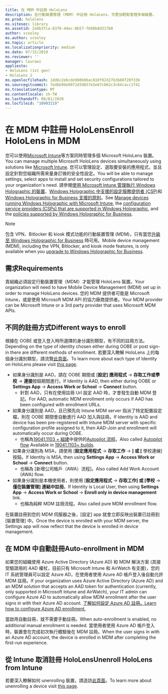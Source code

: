 ```yaml
---
title: 在 MDM 中註冊 HoloLens
description: 在行動裝置管理 (MDM) 中註冊 HoloLens，可更加輕鬆管理多個裝置。
ms.prod: hololens
ms.sitesec: library
ms.assetid: 2a9b3fca-8370-44ec-8b57-fb98b8d317b0
author: scooley
ms.author: scooley
ms.topic: article
ms.localizationpriority: medium
ms.date: 07/15/2019
ms.reviewer: ''
manager: laurawi
appliesto:
- HoloLens (1st gen)
- HoloLens 2
ms.openlocfilehash: 1dd6c2e6cde980b86ac810f82d27b3b88f20f336
ms.sourcegitcommit: 7edbb99e0972d3d857e5e87c062c3c64cacc1f41
ms.translationtype: MT
ms.contentlocale: zh-TW
ms.lasthandoff: 08/01/2020
ms.locfileid: "10903219"
---
```

# <span data-ttu-id="0253d-103">在 MDM 中註冊 HoloLens</span><span class="sxs-lookup"><span data-stu-id="0253d-103">Enroll HoloLens in MDM</span></span>

<span data-ttu-id="0253d-104">您可以使用[Microsoft Intune](https://docs.microsoft.com/intune/windows-holographic-for-business)等方案同時管理多個 Microsoft HoloLens 裝置。</span><span class="sxs-lookup"><span data-stu-id="0253d-104">You can manage multiple Microsoft HoloLens devices simultaneously using solutions like [Microsoft Intune](https://docs.microsoft.com/intune/windows-holographic-for-business).</span></span> <span data-ttu-id="0253d-105">您可以管理設定、選取要安裝的應用程式，並且設定針對您組織所需來量身訂做的安全性設定。</span><span class="sxs-lookup"><span data-stu-id="0253d-105">You will be able to manage settings, select apps to install and set security configurations tailored to your organization's need.</span></span> <span data-ttu-id="0253d-106">請參閱[使用 Microsoft Intune 管理執行 Windows Holographic 的裝置](https://docs.microsoft.com/intune/windows-holographic-for-business)、[Windows Holographic 中支援的設定服務提供者 (CSP)](https://msdn.microsoft.com/windows/hardware/commercialize/customize/mdm/configuration-service-provider-reference#hololens)和 [Windows Holographic for Business 支援的原則](https://msdn.microsoft.com/windows/hardware/commercialize/customize/mdm/policy-configuration-service-provider#hololenspolicies)。</span><span class="sxs-lookup"><span data-stu-id="0253d-106">See [Manage devices running Windows Holographic with Microsoft Intune](https://docs.microsoft.com/intune/windows-holographic-for-business), the [configuration service providers (CSPs) that are supported in Windows Holographic](https://msdn.microsoft.com/windows/hardware/commercialize/customize/mdm/configuration-service-provider-reference#hololens), and the [policies supported by Windows Holographic for Business](https://msdn.microsoft.com/windows/hardware/commercialize/customize/mdm/policy-configuration-service-provider#hololenspolicies).</span></span>

> [!NOTE]
> <span data-ttu-id="0253d-107">包含 VPN、Bitlocker 和 kiosk 模式功能的行動裝置管理 (MDM)，只有當您[升級至 Windows Holographic for Business](hololens1-upgrade-enterprise.md) 時可用。</span><span class="sxs-lookup"><span data-stu-id="0253d-107">Mobile device management (MDM), including the VPN, Bitlocker, and kiosk mode features, is only available when you [upgrade to Windows Holographic for Business](hololens1-upgrade-enterprise.md).</span></span>

## <span data-ttu-id="0253d-108">需求</span><span class="sxs-lookup"><span data-stu-id="0253d-108">Requirements</span></span>

 <span data-ttu-id="0253d-109">貴組織必須設定行動裝置管理（MDM）才能管理 HoloLens 裝置。</span><span class="sxs-lookup"><span data-stu-id="0253d-109">Your organization will need to have Mobile Device Management (MDM) set up in order to manage HoloLens devices.</span></span> <span data-ttu-id="0253d-110">您的 MDM 提供者可能是 Microsoft Intune，或是使用 Microsoft MDM API 的協力廠商提供者。</span><span class="sxs-lookup"><span data-stu-id="0253d-110">Your MDM provider can be Microsoft Intune or a 3rd party provider that uses Microsoft MDM APIs.</span></span>
 
## <span data-ttu-id="0253d-111">不同的註冊方式</span><span class="sxs-lookup"><span data-stu-id="0253d-111">Different ways to enroll</span></span>

<span data-ttu-id="0253d-112">根據在 OOBE 或登入登入時所選擇的身分識別類型，有不同的註冊方法。</span><span class="sxs-lookup"><span data-stu-id="0253d-112">Depending on the type of identity chosen either during OOBE or post sign-in there are different methods of enrollment.</span></span> <span data-ttu-id="0253d-113">若要深入瞭解 HoloLens 上的每個身分識別類型，請流覽[此頁面](hololens-identity.md)。</span><span class="sxs-lookup"><span data-stu-id="0253d-113">To learn more about each type of Identity on HoloLens please visit [this page](hololens-identity.md).</span></span>

- <span data-ttu-id="0253d-114">如果身分識別是 AAD，請在 OOBE 期間或 [**設定] 應用程式**  ->  **存取工作或學校**  ->  **連接**按鈕期間進行。</span><span class="sxs-lookup"><span data-stu-id="0253d-114">If Identity is AAD, then either during OOBE or **Settings App** -> **Access Work or School** -> **Connect** button.</span></span>
    - <span data-ttu-id="0253d-115">針對 AAD，只有在使用註冊 Url 設定 AAD 時，才會發生自動 MDM 登記。</span><span class="sxs-lookup"><span data-stu-id="0253d-115">For AAD, automatic MDM enrollment only occurs if AAD has been configured with enrollment URLs.</span></span>
- <span data-ttu-id="0253d-116">如果身分識別是 AAD，且已預先向 Intune MDM server 指派了特定配置設定檔，則在 OOBE 期間會自動進行 AAD 加入與註冊。</span><span class="sxs-lookup"><span data-stu-id="0253d-116">If Identity is AAD and device has been pre-registered with Intune MDM server with specific configuration profile assigned to it, then AAD-Join and enrollment will automatically occur during OOBE.</span></span>
    - <span data-ttu-id="0253d-117">也稱為[19041.1103 + 組建](hololens-release-notes.md#windows-holographic-version-2004)中提供的[Autopilot 流程](hololens2-autopilot.md)。</span><span class="sxs-lookup"><span data-stu-id="0253d-117">Also called [Autopilot flow](hololens2-autopilot.md) Available in [19041.1103+ builds](hololens-release-notes.md#windows-holographic-version-2004).</span></span>
- <span data-ttu-id="0253d-118">如果身分識別為 MSA，請使用 [**設定應用程式**  ->  **存取工作**  ->  **] 或 [** 學校連線] 按鈕。</span><span class="sxs-lookup"><span data-stu-id="0253d-118">If Identity is MSA, then using **Settings App** -> **Access Work or School** -> **Connect** button.</span></span>
    - <span data-ttu-id="0253d-119">也稱為 [新增公司帳戶（AWA）流程]。</span><span class="sxs-lookup"><span data-stu-id="0253d-119">Also called Add Work Account (AWA) flow.</span></span>
- <span data-ttu-id="0253d-120">如果身分識別是本機使用者，則使用 [**設定應用程式**  ->  **存取工作] 或 [學校**  ->  **僅在裝置管理] 連結中註冊**。</span><span class="sxs-lookup"><span data-stu-id="0253d-120">If Identity is Local User, then using **Settings App** -> **Access Work or School** -> **Enroll only in device management** link.</span></span>
    - <span data-ttu-id="0253d-121">也稱為純粹 MDM 註冊流程。</span><span class="sxs-lookup"><span data-stu-id="0253d-121">Also called pure MDM enrollment flow.</span></span>

<span data-ttu-id="0253d-122">在裝置註冊到您的 MDM 伺服器之後，[設定] app 就會立即反映出裝置已註冊到 [裝置管理] 中。</span><span class="sxs-lookup"><span data-stu-id="0253d-122">Once the device is enrolled with your MDM server, the Settings app will now reflect that the device is enrolled in device management.</span></span>

## <span data-ttu-id="0253d-123">在 MDM 中自動註冊</span><span class="sxs-lookup"><span data-stu-id="0253d-123">Auto-enrollment in MDM</span></span>

<span data-ttu-id="0253d-124">如果您的組織使用 Azure Active Directory (Azure AD) 和 MDM 解決方案 (其接受驗證用的 AAD 權杖，目前只有 Microsoft Intune 和 AirWatch 有支援)，您的 IT 系統管理員可以設定 Azure AD，在使用者使用 Azure AD 帳戶登入後自動允許 MDM 註冊。</span><span class="sxs-lookup"><span data-stu-id="0253d-124">If your organization uses Azure Active Directory (Azure AD) and an MDM solution that accepts an AAD token for authentication (currently, only supported in Microsoft Intune and AirWatch), your IT admin can configure Azure AD to automatically allow MDM enrollment after the user signs in with their Azure AD account.</span></span> [<span data-ttu-id="0253d-125">了解如何設定 Azure AD 註冊。</span><span class="sxs-lookup"><span data-stu-id="0253d-125">Learn how to configure Azure AD enrollment.</span></span>](https://docs.microsoft.com/mem/intune/enrollment/windows-enroll#enable-windows-10-automatic-enrollment)

<span data-ttu-id="0253d-126">當啟用自動註冊，就不需要手動註冊。</span><span class="sxs-lookup"><span data-stu-id="0253d-126">When auto-enrollment is enabled, no additional manual enrollment is needed.</span></span> <span data-ttu-id="0253d-127">當使用者使用 Azure AD 帳戶登入時，裝置會在完成初次執行體驗後在 MDM 註冊。</span><span class="sxs-lookup"><span data-stu-id="0253d-127">When the user signs in with an Azure AD account, the device is enrolled in MDM after completing the first-run experience.</span></span>

## <span data-ttu-id="0253d-128">從 Intune 取消註冊 HoloLens</span><span class="sxs-lookup"><span data-stu-id="0253d-128">Unenroll HoloLens from Intune</span></span>

<span data-ttu-id="0253d-129">若要深入瞭解如何 unenrolling 裝置，請造訪[此頁面](https://docs.microsoft.com/windows/client-management/mdm/disconnecting-from-mdm-unenrollment)。</span><span class="sxs-lookup"><span data-stu-id="0253d-129">To learn more about unenrolling a device visit [this page](https://docs.microsoft.com/windows/client-management/mdm/disconnecting-from-mdm-unenrollment).</span></span> 
